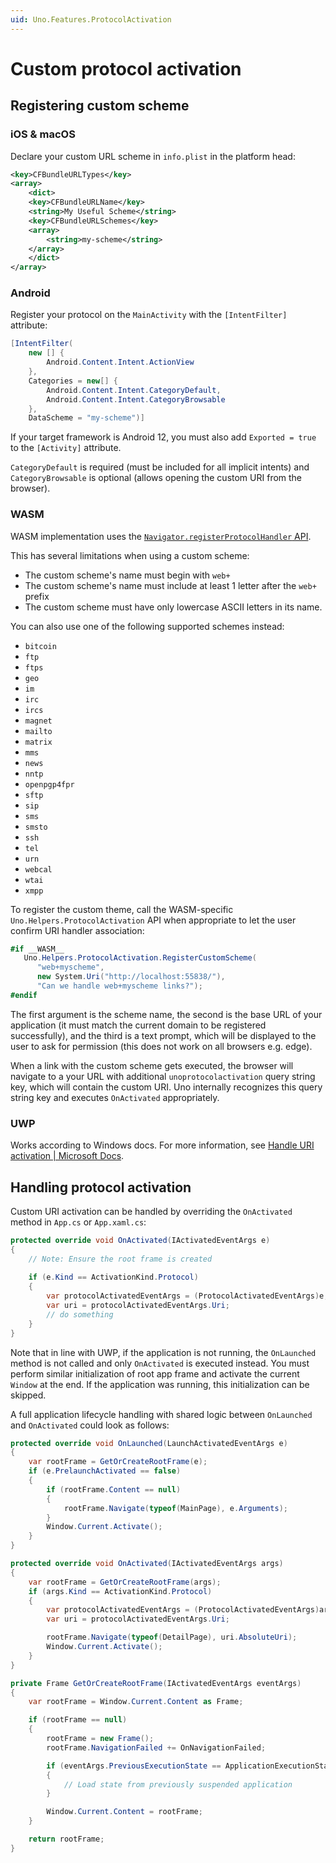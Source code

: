 ```yaml
---
uid: Uno.Features.ProtocolActivation
---
```


# Custom protocol activation

## Registering custom scheme

### iOS & macOS

Declare your custom URL scheme in `info.plist` in the platform head:

```xml
<key>CFBundleURLTypes</key>
<array>
    <dict>
    <key>CFBundleURLName</key>
    <string>My Useful Scheme</string>
    <key>CFBundleURLSchemes</key>
    <array>
        <string>my-scheme</string>
    </array>
    </dict>
</array>
```

### Android

Register your protocol on the `MainActivity` with the `[IntentFilter]` attribute:

```csharp
[IntentFilter(
    new [] {
        Android.Content.Intent.ActionView
    },
    Categories = new[] {
        Android.Content.Intent.CategoryDefault,
        Android.Content.Intent.CategoryBrowsable
    },
    DataScheme = "my-scheme")]
```

If your target framework is Android 12, you must also add `Exported = true` to the `[Activity]` attribute.

`CategoryDefault` is required (must be included for all implicit intents) and `CategoryBrowsable` is optional (allows opening the custom URI from the browser).

### WASM

WASM implementation uses the [`Navigator.registerProtocolHandler` API](https://developer.mozilla.org/en-US/docs/Web/API/Navigator/registerProtocolHandler). 

This has several limitations when using a custom scheme:

- The custom scheme's name must begin with `web+`
- The custom scheme's name must include at least 1 letter after the `web+` prefix
- The custom scheme must have only lowercase ASCII letters in its name.

You can also use one of the following supported schemes instead:

- `bitcoin`
- `ftp`
- `ftps`
- `geo`
- `im`
- `irc`
- `ircs`
- `magnet`
- `mailto`
- `matrix`
- `mms`
- `news`
- `nntp`
- `openpgp4fpr`
- `sftp`
- `sip`
- `sms`
- `smsto`
- `ssh`
- `tel`
- `urn`
- `webcal`
- `wtai`
- `xmpp`

To register the custom theme, call the WASM-specific `Uno.Helpers.ProtocolActivation` API when appropriate to let the user confirm URI handler association:

```csharp
#if __WASM__
   Uno.Helpers.ProtocolActivation.RegisterCustomScheme(
      "web+myscheme",
      new System.Uri("http://localhost:55838/"), 
      "Can we handle web+myscheme links?");
#endif
```

The first argument is the scheme name, the second is the base URL of your application (it must match the current domain to be registered successfully), and the third is a text prompt, which will be displayed to the user to ask for permission (this does not work on all browsers e.g. edge).

When a link with the custom scheme gets executed, the browser will navigate to a your URL with additional `unoprotocolactivation` query string key, which will contain the custom URI. Uno internally recognizes this query string key and executes `OnActivated` appropriately.

### UWP

Works according to Windows docs. For more information, see [Handle URI activation | Microsoft Docs](https://learn.microsoft.com/windows/uwp/launch-resume/handle-uri-activation).

## Handling protocol activation

Custom URI activation can be handled by overriding the `OnActivated` method in `App.cs` or `App.xaml.cs`:

```csharp
protected override void OnActivated(IActivatedEventArgs e)
{
    // Note: Ensure the root frame is created
    
    if (e.Kind == ActivationKind.Protocol)
    {
        var protocolActivatedEventArgs = (ProtocolActivatedEventArgs)e;
        var uri = protocolActivatedEventArgs.Uri;
        // do something
    }
}
```

Note that in line with UWP, if the application is not running, the `OnLaunched` method is not called and only `OnActivated` is executed instead. You must perform similar initialization of root app frame and activate the current `Window` at the end. If the application was running, this initialization can be skipped.

A full application lifecycle handling with shared logic between `OnLaunched` and `OnActivated` could look as follows:

```csharp
protected override void OnLaunched(LaunchActivatedEventArgs e)
{
    var rootFrame = GetOrCreateRootFrame(e);
    if (e.PrelaunchActivated == false)
    {
        if (rootFrame.Content == null)
        {
            rootFrame.Navigate(typeof(MainPage), e.Arguments);
        }
        Window.Current.Activate();
    }
}

protected override void OnActivated(IActivatedEventArgs args)
{
    var rootFrame = GetOrCreateRootFrame(args);
    if (args.Kind == ActivationKind.Protocol)
    {
        var protocolActivatedEventArgs = (ProtocolActivatedEventArgs)args;
        var uri = protocolActivatedEventArgs.Uri;

        rootFrame.Navigate(typeof(DetailPage), uri.AbsoluteUri);
        Window.Current.Activate();
    }
}

private Frame GetOrCreateRootFrame(IActivatedEventArgs eventArgs)
{
    var rootFrame = Window.Current.Content as Frame;

    if (rootFrame == null)
    {
        rootFrame = new Frame();
        rootFrame.NavigationFailed += OnNavigationFailed;

        if (eventArgs.PreviousExecutionState == ApplicationExecutionState.Terminated)
        {
            // Load state from previously suspended application
        }

        Window.Current.Content = rootFrame;
    }

    return rootFrame;
}
```

